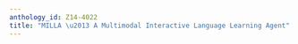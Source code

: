 ```yaml
---
anthology_id: Z14-4022
title: "MILLA \u2013 A Multimodal Interactive Language Learning Agent"
---
```

